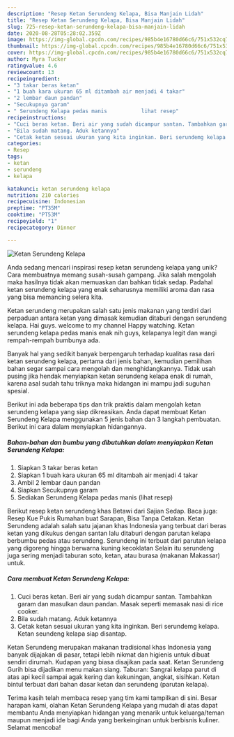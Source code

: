 ```yaml
---
description: "Resep Ketan Serundeng Kelapa, Bisa Manjain Lidah"
title: "Resep Ketan Serundeng Kelapa, Bisa Manjain Lidah"
slug: 725-resep-ketan-serundeng-kelapa-bisa-manjain-lidah
date: 2020-08-28T05:28:02.359Z
image: https://img-global.cpcdn.com/recipes/985b4e16780d66c6/751x532cq70/ketan-serundeng-kelapa-foto-resep-utama.jpg
thumbnail: https://img-global.cpcdn.com/recipes/985b4e16780d66c6/751x532cq70/ketan-serundeng-kelapa-foto-resep-utama.jpg
cover: https://img-global.cpcdn.com/recipes/985b4e16780d66c6/751x532cq70/ketan-serundeng-kelapa-foto-resep-utama.jpg
author: Myra Tucker
ratingvalue: 4.6
reviewcount: 13
recipeingredient:
- "3 takar beras ketan"
- "1 buah kara ukuran 65 ml ditambah air menjadi 4 takar"
- "2 lembar daun pandan"
- "Secukupnya garam"
- " Serundeng Kelapa pedas manis           lihat resep"
recipeinstructions:
- "Cuci beras ketan. Beri air yang sudah dicampur santan. Tambahkan garam dan masulkan daun pandan. Masak seperti memasak nasi di rice cooker."
- "Bila sudah matang. Aduk ketannya"
- "Cetak ketan sesuai ukuran yang kita inginkan. Beri serundemg kelapa. Ketan seundeng kelapa siap disantap."
categories:
- Resep
tags:
- ketan
- serundeng
- kelapa

katakunci: ketan serundeng kelapa 
nutrition: 210 calories
recipecuisine: Indonesian
preptime: "PT35M"
cooktime: "PT53M"
recipeyield: "1"
recipecategory: Dinner

---
```



![Ketan Serundeng Kelapa](https://img-global.cpcdn.com/recipes/985b4e16780d66c6/751x532cq70/ketan-serundeng-kelapa-foto-resep-utama.jpg)

Anda sedang mencari inspirasi resep ketan serundeng kelapa yang unik? Cara membuatnya memang susah-susah gampang. Jika salah mengolah maka hasilnya tidak akan memuaskan dan bahkan tidak sedap. Padahal ketan serundeng kelapa yang enak seharusnya memiliki aroma dan rasa yang bisa memancing selera kita.

Ketan serundeng merupakan salah satu jenis makanan yang terdiri dari perpaduan antara ketan yang dimasak kemudian ditaburi dengan serundeng kelapa. Hai guys. welcome to my channel Happy watching. Ketan serundeng kelapa pedas manis enak nih guys, kelapanya legit dan wangi rempah-rempah bumbunya ada.

Banyak hal yang sedikit banyak berpengaruh terhadap kualitas rasa dari ketan serundeng kelapa, pertama dari jenis bahan, kemudian pemilihan bahan segar sampai cara mengolah dan menghidangkannya. Tidak usah pusing jika hendak menyiapkan ketan serundeng kelapa enak di rumah, karena asal sudah tahu triknya maka hidangan ini mampu jadi suguhan spesial.


Berikut ini ada beberapa tips dan trik praktis dalam mengolah ketan serundeng kelapa yang siap dikreasikan. Anda dapat membuat Ketan Serundeng Kelapa menggunakan 5 jenis bahan dan 3 langkah pembuatan. Berikut ini cara dalam menyiapkan hidangannya.

<!--inarticleads1-->

##### Bahan-bahan dan bumbu yang dibutuhkan dalam menyiapkan Ketan Serundeng Kelapa:

1. Siapkan 3 takar beras ketan
1. Siapkan 1 buah kara ukuran 65 ml ditambah air menjadi 4 takar
1. Ambil 2 lembar daun pandan
1. Siapkan Secukupnya garam
1. Sediakan  Serundeng Kelapa pedas manis           (lihat resep)


Berikut resep ketan serundeng khas Betawi dari Sajian Sedap. Baca juga: Resep Kue Pukis Rumahan buat Sarapan, Bisa Tanpa Cetakan. Ketan Serundeng adalah salah satu jajanan khas Indonesia yang terbuat dari beras ketan yang dikukus dengan santan lalu ditaburi dengan parutan kelapa berbumbu pedas atau serundeng. Serundeng ini terbuat dari parutan kelapa yang digoreng hingga berwarna kuning kecoklatan Selain itu serundeng juga sering menjadi taburan soto, ketan, atau burasa (makanan Makassar) untuk. 

<!--inarticleads2-->

##### Cara membuat Ketan Serundeng Kelapa:

1. Cuci beras ketan. Beri air yang sudah dicampur santan. Tambahkan garam dan masulkan daun pandan. Masak seperti memasak nasi di rice cooker.
1. Bila sudah matang. Aduk ketannya
1. Cetak ketan sesuai ukuran yang kita inginkan. Beri serundemg kelapa. Ketan seundeng kelapa siap disantap.


Ketan Serundeng merupakan makanan tradisional khas Indonesia yang banyak dijajakan di pasar, tetapi lebih nikmat dan higienis untuk dibuat sendiri dirumah. Kudapan yang biasa disajikan pada saat. Ketan Serundeng Gurih bisa dijadikan menu makan siang. Taburan: Sangrai kelapa parut di atas api kecil sampai agak kering dan kekuningan, angkat, sisihkan. Ketan bintul terbuat dari bahan dasar ketan dan serundeng (parutan kelapa). 

Terima kasih telah membaca resep yang tim kami tampilkan di sini. Besar harapan kami, olahan Ketan Serundeng Kelapa yang mudah di atas dapat membantu Anda menyiapkan hidangan yang menarik untuk keluarga/teman maupun menjadi ide bagi Anda yang berkeinginan untuk berbisnis kuliner. Selamat mencoba!
